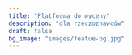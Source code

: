 ```yaml
---
title: "Platforma do wyceny"
description: "dla rzeczoznawców"
draft: false
bg_image: "images/featue-bg.jpg"
---
```



